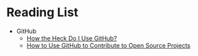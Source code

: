 # Reading List

- GitHub
    - [How the Heck Do I Use GitHub?](http://lifehacker.com/5983680/how-the-heck-do-i-use-github)
    - [How to Use GitHub to Contribute to Open Source Projects](http://www.lockergnome.com/web/2011/12/13/how-to-use-github-to-contribute-to-open-source-projects/)